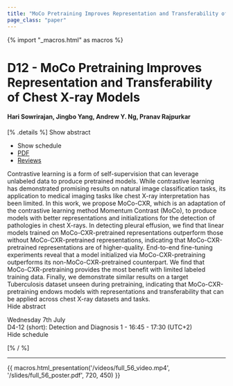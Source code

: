 ```yaml
---
title: "MoCo Pretraining Improves Representation and Transferability of Chest X-ray Models"
page_class: "paper"
---
```


{% import "_macros.html" as macros %}

# D12 - MoCo Pretraining Improves Representation and Transferability of Chest X-ray Models

#### Hari Sowrirajan, Jingbo Yang, Andrew Y. Ng, Pranav Rajpurkar

[% .details %]
<a class="toggle_visibility" data-selector=".abstract" data-level="3">Show abstract</a>
- <a class="toggle_visibility" data-selector=".schedule" data-level="3">Show schedule</a>
- <a href="/proceedings/sowrirajan21.pdf">PDF</a>
- <a href="https://openreview.net/forum?id=LO7Su0-dPJl">Reviews</a>

<p>
    <span class="abstract">
        Contrastive learning is a form of self-supervision that can leverage unlabeled data to produce pretrained models. While contrastive learning has demonstrated promising results on natural image classification tasks, its application to medical imaging tasks like chest X-ray interpretation has been limited. In this work, we propose MoCo-CXR, which is an adaptation of the contrastive learning method Momentum Contrast (MoCo), to produce models with better representations and initializations for the detection of pathologies in chest X-rays. In detecting pleural effusion, we find that linear models trained on MoCo-CXR-pretrained representations outperform those without MoCo-CXR-pretrained representations, indicating that MoCo-CXR-pretrained representations are of higher-quality. End-to-end fine-tuning experiments reveal that a model initialized via MoCo-CXR-pretraining outperforms its non-MoCo-CXR-pretrained counterpart. We find that MoCo-CXR-pretraining provides the most benefit with limited labeled training data. Finally, we demonstrate similar results on a target Tuberculosis dataset unseen during pretraining, indicating that MoCo-CXR-pretraining endows models with representations and transferability that can be applied across chest X-ray datasets and tasks.
        <br>
        <span class="actions"><a class="toggle_visibility" data-level="2">Hide abstract</a></span>
    </span>
</p>

<p>
    <span class="schedule">
         Wednesday 7th July<br>D4-12 (short): Detection and Diagnosis 1 - 16:45 - 17:30 (UTC+2)
        <br>
        <span class="actions"><a class="toggle_visibility" data-level="2">Hide schedule</a></span>
    </span>
</p>

[% / %]


---

{{ macros.html_presentation('/videos/full_56_video.mp4', '/slides/full_56_poster.pdf', 720, 450) }}
